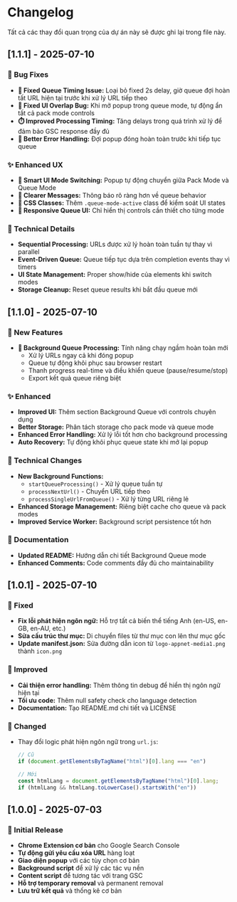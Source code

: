 # Changelog

Tất cả các thay đổi quan trọng của dự án này sẽ được ghi lại trong file này.

## [1.1.1] - 2025-07-10

### 🐛 Bug Fixes
- **🔧 Fixed Queue Timing Issue:** Loại bỏ fixed 2s delay, giờ queue đợi hoàn tất URL hiện tại trước khi xử lý URL tiếp theo
- **🎨 Fixed UI Overlap Bug:** Khi mở popup trong queue mode, tự động ẩn tất cả pack mode controls
- **⏱️ Improved Processing Timing:** Tăng delays trong quá trình xử lý để đảm bảo GSC response đầy đủ
- **🧹 Better Error Handling:** Đợi popup đóng hoàn toàn trước khi tiếp tục queue

### ✨ Enhanced UX
- **🎯 Smart UI Mode Switching:** Popup tự động chuyển giữa Pack Mode và Queue Mode
- **💬 Clearer Messages:** Thông báo rõ ràng hơn về queue behavior
- **🎨 CSS Classes:** Thêm `.queue-mode-active` class để kiểm soát UI states
- **📱 Responsive Queue UI:** Chỉ hiển thị controls cần thiết cho từng mode

### 🔧 Technical Details
- **Sequential Processing:** URLs được xử lý hoàn toàn tuần tự thay vì parallel
- **Event-Driven Queue:** Queue tiếp tục dựa trên completion events thay vì timers
- **UI State Management:** Proper show/hide của elements khi switch modes
- **Storage Cleanup:** Reset queue results khi bắt đầu queue mới

## [1.1.0] - 2025-07-10

### 🚀 New Features
- **🔄 Background Queue Processing:** Tính năng chạy ngầm hoàn toàn mới
  - Xử lý URLs ngay cả khi đóng popup
  - Queue tự động khôi phục sau browser restart
  - Thanh progress real-time và điều khiển queue (pause/resume/stop)
  - Export kết quả queue riêng biệt

### ✨ Enhanced
- **Improved UI:** Thêm section Background Queue với controls chuyên dụng
- **Better Storage:** Phân tách storage cho pack mode và queue mode
- **Enhanced Error Handling:** Xử lý lỗi tốt hơn cho background processing
- **Auto Recovery:** Tự động khôi phục queue state khi mở lại popup

### 🔧 Technical Changes
- **New Background Functions:**
  - `startQueueProcessing()` - Xử lý queue tuần tự
  - `processNextUrl()` - Chuyển URL tiếp theo
  - `processSingleUrlFromQueue()` - Xử lý từng URL riêng lẻ
- **Enhanced Storage Management:** Riêng biệt cache cho queue và pack modes
- **Improved Service Worker:** Background script persistence tốt hơn

### 📝 Documentation
- **Updated README:** Hướng dẫn chi tiết Background Queue mode
- **Enhanced Comments:** Code comments đầy đủ cho maintainability

## [1.0.1] - 2025-07-10

### 🔧 Fixed
- **Fix lỗi phát hiện ngôn ngữ:** Hỗ trợ tất cả biến thể tiếng Anh (en-US, en-GB, en-AU, etc.)
- **Sửa cấu trúc thư mục:** Di chuyển files từ thư mục con lên thư mục gốc
- **Update manifest.json:** Sửa đường dẫn icon từ `logo-appnet-media1.png` thành `icon.png`

### 🚀 Improved
- **Cải thiện error handling:** Thêm thông tin debug để hiển thị ngôn ngữ hiện tại
- **Tối ưu code:** Thêm null safety check cho language detection
- **Documentation:** Tạo README.md chi tiết và LICENSE

### 📝 Changed
- Thay đổi logic phát hiện ngôn ngữ trong `url.js`:
  ```javascript
  // Cũ
  if (document.getElementsByTagName("html")[0].lang === "en")
  
  // Mới
  const htmlLang = document.getElementsByTagName("html")[0].lang;
  if (htmlLang && htmlLang.toLowerCase().startsWith("en"))
  ```

## [1.0.0] - 2025-07-03

### 🎉 Initial Release
- **Chrome Extension cơ bản** cho Google Search Console
- **Tự động gửi yêu cầu xóa URL** hàng loạt
- **Giao diện popup** với các tùy chọn cơ bản
- **Background script** để xử lý các tác vụ nền
- **Content script** để tương tác với trang GSC
- **Hỗ trợ temporary removal** và permanent removal
- **Lưu trữ kết quả** và thống kê cơ bản
